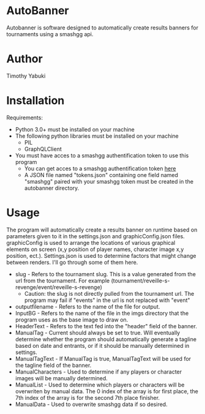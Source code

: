 # AutoBanner
Autobanner is software designed to automatically create results banners for tournaments using a smashgg api. 

# Author
Timothy Yabuki

# Installation
Requirements:
* Python 3.0+ must be installed on your machine
* The following python libraries must be installed on your machine
  * PIL
  * GraphQLClient
* You must have acces to a smashgg authentification token to use this program
  * You can get acces to a smashgg authentification token [here](https://developer.smash.gg/docs/authentication/)
  * A JSON file named "tokens.json" containing one field named "smashgg" paired with your smashgg token must be created in the autobanner directory.
  
# Usage
The program will automatically create a results banner on runtime based on parameters given to it in the settings.json and graphicConfig.json files. graphicConfig is used to arrange the locations of various graphical elements on screen (x,y position of player names, character image x,y position, ect.). Settings.json is used to determine factors that might change between renders. I'll go through some of them here.

* slug - Refers to the tournament slug. This is a value generated from the url from the tournament. For example (tournament/reveille-s-revenge/event/reveille-s-revenge)
  * Caution: the slug is not directly pulled from the tournament url. The program may fail if "events" in the url is not replaced with "event"
* outputfilename - Refers to the name of the file for output. 
* InputBG - Refers to the name of the file in the imgs directory that the program uses as the base image to draw on.
* HeaderText - Refers to the text fed into the "header" field of the banner.
* ManualTag - Current should always be set to true. Will eventually determine whether the program should automatically generate a tagline based on date and entrants, or if it should be manually determined in settings.
* ManualTagText - If ManualTag is true, ManualTagText will be used for the tagline field of the banner.
* ManualCharacters - Used to determine if any players or character images will be manually determined.
* ManualList - Used to determine which players or characters will be overwriten by manual data. The 0 index of the array is for first place, the 7th index of the array is for the second 7th place finisher.
* ManualData - Used to overwrite smashgg data if so desired. 
